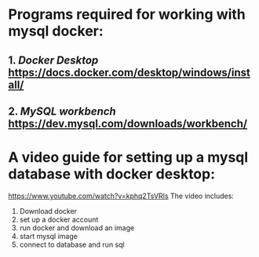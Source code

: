 # Programs required for working with mysql docker:
## 1. *Docker Desktop* https://docs.docker.com/desktop/windows/install/
## 2. *MySQL workbench* https://dev.mysql.com/downloads/workbench/

# A video guide for setting up a mysql database with docker desktop: 
https://www.youtube.com/watch?v=kphq2TsVRIs
The video includes:
1. Download docker
2. set up a docker account 
3. run docker and download an image
4. start mysql image
5. connect to database and run sql

